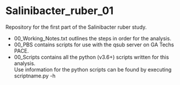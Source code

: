 # Salinibacter_ruber_01
Repository for the first part of the Salinibacter ruber study.
- 00_Working_Notes.txt outlines the steps in order for the analysis.
- 00_PBS contains scripts for use with the qsub server on GA Techs PACE.
- 00_Scripts contains all the python (v3.6+) scripts written for this analysis.  
Use information for the python scripts can be found by executing scriptname.py -h
